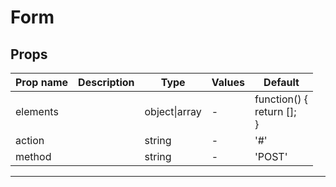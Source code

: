 # Form

## Props

| Prop name | Description | Type          | Values | Default                          |
| --------- | ----------- | ------------- | ------ | -------------------------------- |
| elements  |             | object\|array | -      | function() {<br> return [];<br>} |
| action    |             | string        | -      | '#'                              |
| method    |             | string        | -      | 'POST'                           |

---
